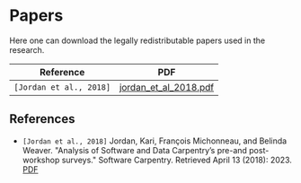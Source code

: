 # Papers

Here one can download the legally redistributable papers used in the research.

Reference              |PDF
-----------------------|----------------------------------------------
`[Jordan et al., 2018]`|[jordan_et_al_2018.pdf](jordan_et_al_2018.pdf)

## References

- `[Jordan et al., 2018]`
  Jordan, Kari, François Michonneau, and Belinda Weaver.
  "Analysis of Software and Data Carpentry’s pre-and post-workshop surveys."
  Software Carpentry. Retrieved April 13 (2018): 2023.
  [PDF](jordan_et_al_2018.pdf)
